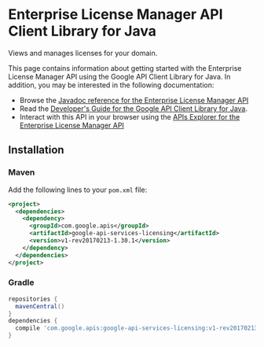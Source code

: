 # Enterprise License Manager API Client Library for Java

Views and manages licenses for your domain.

This page contains information about getting started with the Enterprise License Manager API
using the Google API Client Library for Java. In addition, you may be interested
in the following documentation:

* Browse the [Javadoc reference for the Enterprise License Manager API][javadoc]
* Read the [Developer's Guide for the Google API Client Library for Java][google-api-client].
* Interact with this API in your browser using the [APIs Explorer for the Enterprise License Manager API][api-explorer]

## Installation

### Maven

Add the following lines to your `pom.xml` file:

```xml
<project>
  <dependencies>
    <dependency>
      <groupId>com.google.apis</groupId>
      <artifactId>google-api-services-licensing</artifactId>
      <version>v1-rev20170213-1.30.1</version>
    </dependency>
  </dependencies>
</project>
```

### Gradle

```gradle
repositories {
  mavenCentral()
}
dependencies {
  compile 'com.google.apis:google-api-services-licensing:v1-rev20170213-1.30.1'
}
```

[javadoc]: https://googleapis.dev/java/google-api-services-licensing/latest/index.html
[google-api-client]: https://github.com/googleapis/google-api-java-client/
[api-explorer]: https://developers.google.com/apis-explorer/#p/abusiveexperiencereport/v1/
